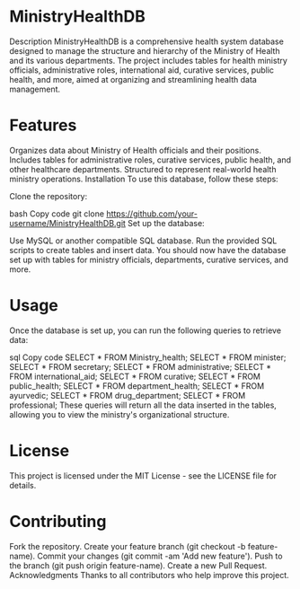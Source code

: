# MinistryHealthDB
Description
MinistryHealthDB is a comprehensive health system database designed to manage the structure and hierarchy of the Ministry of Health and its various departments. The project includes tables for health ministry officials, administrative roles, international aid, curative services, public health, and more, aimed at organizing and streamlining health data management.

# Features
Organizes data about Ministry of Health officials and their positions.
Includes tables for administrative roles, curative services, public health, and other healthcare departments.
Structured to represent real-world health ministry operations.
Installation
To use this database, follow these steps:

Clone the repository:

bash
Copy code
git clone https://github.com/your-username/MinistryHealthDB.git
Set up the database:

Use MySQL or another compatible SQL database.
Run the provided SQL scripts to create tables and insert data.
You should now have the database set up with tables for ministry officials, departments, curative services, and more.

# Usage
Once the database is set up, you can run the following queries to retrieve data:

sql
Copy code
SELECT * FROM Ministry_health;
SELECT * FROM minister;
SELECT * FROM secretary;
SELECT * FROM administrative;
SELECT * FROM international_aid;
SELECT * FROM curative;
SELECT * FROM public_health;
SELECT * FROM department_health;
SELECT * FROM ayurvedic;
SELECT * FROM drug_department;
SELECT * FROM professional;
These queries will return all the data inserted in the tables, allowing you to view the ministry's organizational structure.

# License
This project is licensed under the MIT License - see the LICENSE file for details.

# Contributing
Fork the repository.
Create your feature branch (git checkout -b feature-name).
Commit your changes (git commit -am 'Add new feature').
Push to the branch (git push origin feature-name).
Create a new Pull Request.
Acknowledgments
Thanks to all contributors who help improve this project.